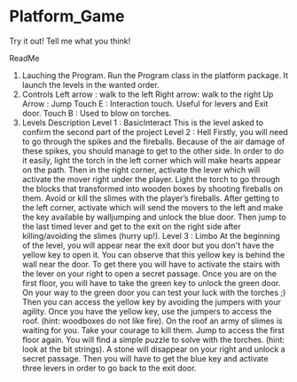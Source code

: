 # Platform_Game
Try it out! Tell me what you think!

ReadMe

1. Lauching the Program.
Run the Program class in the platform package. It launch the levels in the wanted order.
2. Controls
Left arrow : walk to the left
Right arrow: walk to the right
Up Arrow : Jump
Touch E : Interaction touch. Useful for levers and Exit door.
Touch B : Used to blow on torches.
3. Levels Description
Level 1 : BasicInteract
This is the level asked to confirm the second part of the project
Level 2 : Hell
Firstly, you will need to go through the spikes and the fireballs. Because of the air damage of these
spikes, you should manage to get to the other side. In order to do it easily, light the torch in the left
corner which will make hearts appear on the path. Then in the right corner, activate the lever which
will activate the mover right under the player. Light the torch to go through the blocks that
transformed into wooden boxes by shooting fireballs on them. Avoid or kill the slimes with the
player’s fireballs. After getting to the left corner, activate which will send the movers to the left and
make the key available by walljumping
and unlock the blue door. Then jump to the last timed lever
and get to the exit on the right side after killing/avoiding the slimes (hurry up!).
Level 3 : Limbo
At the beginning of the level, you will appear near the exit door but you don't have the yellow key to
open it. You can observe that this yellow key is behind the wall near the door.
To get there you will have to activate the stairs with the lever on your right to open a secret passage.
Once you are on the first floor, you will have to take the green key to unlock the green door. On your
way to the green door you can test your luck with the torches ;)
Then you can access the yellow key by avoiding the jumpers with your agility. Once you have the
yellow key, use the jumpers to access the roof. (hint: woodboxes do not like fire).
On the roof an army of slimes is waiting for you. Take your courage to kill them.
Jump to access the first floor again. You will find a simple puzzle to solve with the torches. (hint: look
at the bit strings).
A stone will disappear on your right and unlock a secret passage.
Then you will have to get the blue key and activate three levers in order to go back to the exit door.
